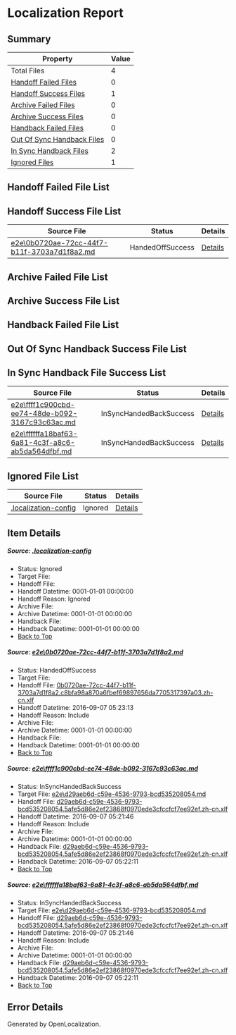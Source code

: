 # <a name='report-top'></a> Localization Report

## Summary
 Property | Value 
 -------- | ----- 
 Total Files | 4
[ Handoff Failed Files ](#handoff-failed-list)| 0
[ Handoff Success Files ](#handoff-success-list)| 1
[ Archive Failed Files ](#archive-failed-list)| 0
[ Archive Success Files ](#archive-success-list)| 0
[ Handback Failed Files ](#handback-failed-list)| 0
[ Out Of Sync Handback Files ](#outofsync-handback-success-list)| 0
[ In Sync Handback Files ](#insync-handback-success-list)| 2
[ Ignored Files ](#ignored-list)| 1

## <a name='handoff-failed-list'></a> Handoff Failed File List

## <a name='handoff-success-list'></a> Handoff Success File List
 Source File | Status | Details 
 ----------- | ------ | ------- 
 [e2e\0b0720ae-72cc-44f7-b11f-3703a7d1f8a2.md](https://github.com/OpenLocalizationTestOrg/ol-test0/blob/c40be26f2d213123c910542fad15f8a180a6b502/e2e/0b0720ae-72cc-44f7-b11f-3703a7d1f8a2.md) | HandedOffSuccess | [Details](#80d3b64dce3bae541ebd280d8e1dac45e7450b741)

## <a name='archive-failed-list'></a> Archive Failed File List

## <a name='archive-success-list'></a> Archive Success File List

## <a name='handback-failed-list'></a> Handback Failed File List

## <a name='outofsync-handback-success-list'></a> Out Of Sync Handback Success File List

## <a name='insync-handback-success-list'></a> In Sync Handback File Success List
 Source File | Status | Details 
 ----------- | ------ | ------- 
 [e2e\ffff1c900cbd-ee74-48de-b092-3167c93c63ac.md](https://github.com/OpenLocalizationTestOrg/ol-test0/blob/65234b6303aaafaba4c045df6238167258dabba0/e2e/ffff1c900cbd-ee74-48de-b092-3167c93c63ac.md) | InSyncHandedBackSuccess | [Details](#c4d1af1ca95c53c3e1d0125c7ee0f431a63465ad2)
 [e2e\ffffffa18baf63-6a81-4c3f-a8c6-ab5da564dfbf.md](https://github.com/OpenLocalizationTestOrg/ol-test0/blob/c40be26f2d213123c910542fad15f8a180a6b502/e2e/ffffffa18baf63-6a81-4c3f-a8c6-ab5da564dfbf.md) | InSyncHandedBackSuccess | [Details](#c4d1af1ca95c53c3e1d0125c7ee0f431a63465ad3)

## <a name='ignored-list'></a> Ignored File List
 Source File | Status | Details 
 ----------- | ------ | ------- 
 [.localization-config](https://github.com/OpenLocalizationTestOrg/ol-test0/blob/c40be26f2d213123c910542fad15f8a180a6b502/.localization-config) | Ignored | [Details](#3d4f252ac210baf56311d7e97dcc2db10974dbd20)

## Item Details
##### <a name='3d4f252ac210baf56311d7e97dcc2db10974dbd20'></a> Source: [.localization-config](https://github.com/OpenLocalizationTestOrg/ol-test0/blob/c40be26f2d213123c910542fad15f8a180a6b502/.localization-config)
* Status: Ignored
* Target File: 
* Handoff File: 
* Handoff Datetime: 0001-01-01 00:00:00
* Handoff Reason: Ignored
* Archive File: 
* Archive Datetime: 0001-01-01 00:00:00
* Handback File: 
* Handback Datetime: 0001-01-01 00:00:00
* [Back to Top](#report-top)

##### <a name='80d3b64dce3bae541ebd280d8e1dac45e7450b741'></a> Source: [e2e\0b0720ae-72cc-44f7-b11f-3703a7d1f8a2.md](https://github.com/OpenLocalizationTestOrg/ol-test0/blob/c40be26f2d213123c910542fad15f8a180a6b502/e2e/0b0720ae-72cc-44f7-b11f-3703a7d1f8a2.md)
* Status: HandedOffSuccess
* Target File: 
* Handoff File: [0b0720ae-72cc-44f7-b11f-3703a7d1f8a2.c8bfa98a870a6fbef69897656da7705317397a03.zh-cn.xlf](https://github.com/OpenLocalizationTestOrg/ol-test0-handoff/blob/9cca6afa3e81c3df039288745020f2ad740e7f6b/ol-handoff/OpenLocalizationTestOrg/ol-test0-zhcn/ci/ht/0b0720ae-72cc-44f7-b11f-3703a7d1f8a2.c8bfa98a870a6fbef69897656da7705317397a03.zh-cn.xlf)
* Handoff Datetime: 2016-09-07 05:23:13
* Handoff Reason: Include
* Archive File: 
* Archive Datetime: 0001-01-01 00:00:00
* Handback File: 
* Handback Datetime: 0001-01-01 00:00:00
* [Back to Top](#report-top)

##### <a name='c4d1af1ca95c53c3e1d0125c7ee0f431a63465ad2'></a> Source: [e2e\ffff1c900cbd-ee74-48de-b092-3167c93c63ac.md](https://github.com/OpenLocalizationTestOrg/ol-test0/blob/65234b6303aaafaba4c045df6238167258dabba0/e2e/ffff1c900cbd-ee74-48de-b092-3167c93c63ac.md)
* Status: InSyncHandedBackSuccess
* Target File: [e2e\d29aeb6d-c59e-4536-9793-bcd535208054.md](https://github.com/OpenLocalizationTestOrg/ol-test0-zhcn/blob/f97d5b7271afe85d9c8500fb893cd194e4e13342/e2e/d29aeb6d-c59e-4536-9793-bcd535208054.md)
* Handoff File: [d29aeb6d-c59e-4536-9793-bcd535208054.5afe5d86e2ef23868f0970ede3cfccfcf7ee92ef.zh-cn.xlf](https://github.com/OpenLocalizationTestOrg/ol-test0-handoff/blob/4a35e20aa047185a4fe84c5fa3578bbe8b9c802e/ol-handoff/OpenLocalizationTestOrg/ol-test0-zhcn/ci/ht/d29aeb6d-c59e-4536-9793-bcd535208054.5afe5d86e2ef23868f0970ede3cfccfcf7ee92ef.zh-cn.xlf)
* Handoff Datetime: 2016-09-07 05:21:46
* Handoff Reason: Include
* Archive File: 
* Archive Datetime: 0001-01-01 00:00:00
* Handback File: [d29aeb6d-c59e-4536-9793-bcd535208054.5afe5d86e2ef23868f0970ede3cfccfcf7ee92ef.zh-cn.xlf](https://github.com/OpenLocalizationTestOrg/ol-test0-handback/blob/35361198dbb79c79802c4ef9c1515fdff15cdeba/ol-handback/OpenLocalizationTestOrg/ol-test0-zhcn/ci/ht/d29aeb6d-c59e-4536-9793-bcd535208054.5afe5d86e2ef23868f0970ede3cfccfcf7ee92ef.zh-cn.xlf)
* Handback Datetime: 2016-09-07 05:22:11
* [Back to Top](#report-top)

##### <a name='c4d1af1ca95c53c3e1d0125c7ee0f431a63465ad3'></a> Source: [e2e\ffffffa18baf63-6a81-4c3f-a8c6-ab5da564dfbf.md](https://github.com/OpenLocalizationTestOrg/ol-test0/blob/c40be26f2d213123c910542fad15f8a180a6b502/e2e/ffffffa18baf63-6a81-4c3f-a8c6-ab5da564dfbf.md)
* Status: InSyncHandedBackSuccess
* Target File: [e2e\d29aeb6d-c59e-4536-9793-bcd535208054.md](https://github.com/OpenLocalizationTestOrg/ol-test0-zhcn/blob/f97d5b7271afe85d9c8500fb893cd194e4e13342/e2e/d29aeb6d-c59e-4536-9793-bcd535208054.md)
* Handoff File: [d29aeb6d-c59e-4536-9793-bcd535208054.5afe5d86e2ef23868f0970ede3cfccfcf7ee92ef.zh-cn.xlf](https://github.com/OpenLocalizationTestOrg/ol-test0-handoff/blob/4a35e20aa047185a4fe84c5fa3578bbe8b9c802e/ol-handoff/OpenLocalizationTestOrg/ol-test0-zhcn/ci/ht/d29aeb6d-c59e-4536-9793-bcd535208054.5afe5d86e2ef23868f0970ede3cfccfcf7ee92ef.zh-cn.xlf)
* Handoff Datetime: 2016-09-07 05:21:46
* Handoff Reason: Include
* Archive File: 
* Archive Datetime: 0001-01-01 00:00:00
* Handback File: [d29aeb6d-c59e-4536-9793-bcd535208054.5afe5d86e2ef23868f0970ede3cfccfcf7ee92ef.zh-cn.xlf](https://github.com/OpenLocalizationTestOrg/ol-test0-handback/blob/35361198dbb79c79802c4ef9c1515fdff15cdeba/ol-handback/OpenLocalizationTestOrg/ol-test0-zhcn/ci/ht/d29aeb6d-c59e-4536-9793-bcd535208054.5afe5d86e2ef23868f0970ede3cfccfcf7ee92ef.zh-cn.xlf)
* Handback Datetime: 2016-09-07 05:22:11
* [Back to Top](#report-top)


## Error Details

Generated by OpenLocalization.
